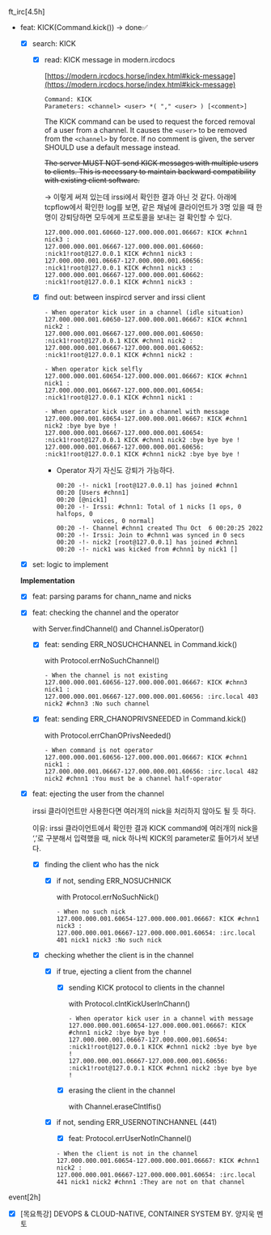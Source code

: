 ft_irc[4.5h]

- feat: KICK(Command.kick()) → done✅
    - [x]  search: KICK
        - [x]  read: KICK message in modern.ircdocs
            
            [https://modern.ircdocs.horse/index.html#kick-message](https://modern.ircdocs.horse/index.html#kick-message)
            
            ```
            Command: KICK
            Parameters: <channel> <user> *( "," <user> ) [<comment>]
            ```
            
            The KICK command can be used to request the forced removal of a user from a channel. It causes the `<user>` to be removed from the `<channel>` by force. If no comment is given, the server SHOULD use a default message instead.
            
            ~~The server MUST NOT send KICK messages with multiple users to clients. This is necessary to maintain backward compatibility with existing client software.~~
            
            → 이렇게 써져 있는데 irssi에서 확인한 결과 아닌 것 같다. 아래에 tcpflow에서 확인한 log를 보면, 같은 채널에 클라이언트가 3명 있을 때 한명이 강퇴당하면 모두에게 프로토콜을 보내는 걸 확인할 수 있다.
            
            ```
            127.000.000.001.60660-127.000.000.001.06667: KICK #chnn1 nick3 :
            127.000.000.001.06667-127.000.000.001.60660: :nick1!root@127.0.0.1 KICK #chnn1 nick3 :
            127.000.000.001.06667-127.000.000.001.60656: :nick1!root@127.0.0.1 KICK #chnn1 nick3 :
            127.000.000.001.06667-127.000.000.001.60662: :nick1!root@127.0.0.1 KICK #chnn1 nick3 :
            ```
            
        - [x]  find out: between inspircd server and irssi client
            
            ```
            - When operator kick user in a channel (idle situation)
            127.000.000.001.60650-127.000.000.001.06667: KICK #chnn1 nick2 :
            127.000.000.001.06667-127.000.000.001.60650: :nick1!root@127.0.0.1 KICK #chnn1 nick2 :
            127.000.000.001.06667-127.000.000.001.60652: :nick1!root@127.0.0.1 KICK #chnn1 nick2 :
            
            - When operator kick selfly
            127.000.000.001.60654-127.000.000.001.06667: KICK #chnn1 nick1 :
            127.000.000.001.06667-127.000.000.001.60654: :nick1!root@127.0.0.1 KICK #chnn1 nick1 :
            
            - When operator kick user in a channel with message
            127.000.000.001.60654-127.000.000.001.06667: KICK #chnn1 nick2 :bye bye bye !
            127.000.000.001.06667-127.000.000.001.60654: :nick1!root@127.0.0.1 KICK #chnn1 nick2 :bye bye bye !
            127.000.000.001.06667-127.000.000.001.60656: :nick1!root@127.0.0.1 KICK #chnn1 nick2 :bye bye bye !
            ```
            
            - Operator 자기 자신도 강퇴가 가능하다.
                
                ```
                00:20 -!- nick1 [root@127.0.0.1] has joined #chnn1
                00:20 [Users #chnn1]
                00:20 [@nick1]
                00:20 -!- Irssi: #chnn1: Total of 1 nicks [1 ops, 0 halfops, 0
                          voices, 0 normal]
                00:20 -!- Channel #chnn1 created Thu Oct  6 00:20:25 2022
                00:20 -!- Irssi: Join to #chnn1 was synced in 0 secs
                00:20 -!- nick2 [root@127.0.0.1] has joined #chnn1
                00:20 -!- nick1 was kicked from #chnn1 by nick1 []
                ```
                
    - [x]  set: logic to implement
    
    **Implementation**
    
    - [x]  feat: parsing params for chann_name and nicks
    - [x]  feat: checking the channel and the operator
        
        with Server.findChannel() and Channel.isOperator()
        
        - [x]  feat: sending ERR_NOSUCHCHANNEL in Command.kick()
            
            with Protocol.errNoSuchChannel()
            
            ```
            - When the channel is not existing
            127.000.000.001.60656-127.000.000.001.06667: KICK #chnn3 nick1 :
            127.000.000.001.06667-127.000.000.001.60656: :irc.local 403 nick2 #chnn3 :No such channel
            ```
            
        - [x]  feat: sending ERR_CHANOPRIVSNEEDED in Command.kick()
            
            with Protocol.errChanOPrivsNeeded()
            
            ```
            - When command is not operator
            127.000.000.001.60656-127.000.000.001.06667: KICK #chnn1 nick1 :
            127.000.000.001.06667-127.000.000.001.60656: :irc.local 482 nick2 #chnn1 :You must be a channel half-operator
            ```
            
    - [x]  feat: ejecting the user from the channel
        
        irssi 클라이언트만 사용한다면 여러개의 nick을 처리하지 않아도 될 듯 하다.
        
        이유: irssi 클라이언트에서 확인한 결과 KICK command에 여러개의 nick을 ‘,’로 구분해서 입력했을 때, nick 하나씩 KICK의 parameter로 들어가서 보낸다.
        
        - [x]  finding the client who has the nick
            - [x]  if not, sending ERR_NOSUCHNICK
                
                with Protocol.errNoSuchNick()
                
                ```
                - When no such nick
                127.000.000.001.60654-127.000.000.001.06667: KICK #chnn1 nick3 :
                127.000.000.001.06667-127.000.000.001.60654: :irc.local 401 nick1 nick3 :No such nick
                ```
                
        - [x]  checking whether the client is in the channel
            - [x]  if true, ejecting a client from the channel
                - [x]  sending KICK protocol to clients in the channel
                    
                    with Protocol.clntKickUserInChann()
                    
                    ```
                    - When operator kick user in a channel with message
                    127.000.000.001.60654-127.000.000.001.06667: KICK #chnn1 nick2 :bye bye bye !
                    127.000.000.001.06667-127.000.000.001.60654: :nick1!root@127.0.0.1 KICK #chnn1 nick2 :bye bye bye !
                    127.000.000.001.06667-127.000.000.001.60656: :nick1!root@127.0.0.1 KICK #chnn1 nick2 :bye bye bye !
                    ```
                    
                - [x]  erasing the client in the channel
                    
                    with Channel.eraseClntIfis()
                    
            - [x]  if not, sending ERR_USERNOTINCHANNEL (441)
                - [x]  feat: Protocol.errUserNotInChannel()
                
                ```
                - When the client is not in the channel
                127.000.000.001.60654-127.000.000.001.06667: KICK #chnn1 nick2 :
                127.000.000.001.06667-127.000.000.001.60654: :irc.local 441 nick1 nick2 #chnn1 :They are not on that channel
                ```
                

event[2h]

- [x]  [목요특강] DEVOPS & CLOUD-NATIVE, CONTAINER SYSTEM BY. 양지욱 멘토
